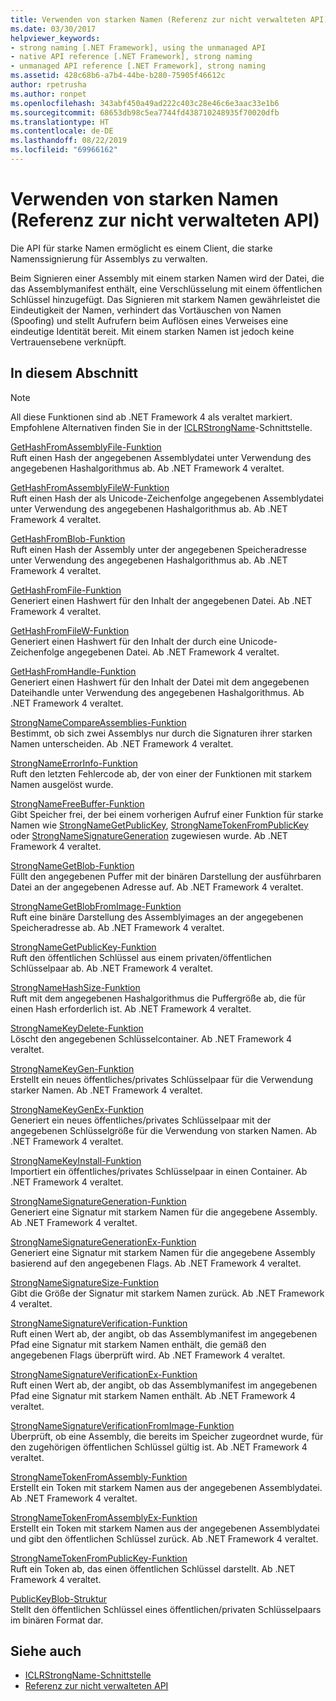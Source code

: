 ```yaml
---
title: Verwenden von starken Namen (Referenz zur nicht verwalteten API)
ms.date: 03/30/2017
helpviewer_keywords:
- strong naming [.NET Framework], using the unmanaged API
- native API reference [.NET Framework], strong naming
- unmanaged API reference [.NET Framework], strong naming
ms.assetid: 428c68b6-a7b4-44be-b280-75905f46612c
author: rpetrusha
ms.author: ronpet
ms.openlocfilehash: 343abf450a49ad222c403c28e46c6e3aac33e1b6
ms.sourcegitcommit: 68653db98c5ea7744fd438710248935f70020dfb
ms.translationtype: HT
ms.contentlocale: de-DE
ms.lasthandoff: 08/22/2019
ms.locfileid: "69966162"
---
```

# <a name="strong-naming-unmanaged-api-reference"></a>Verwenden von starken Namen (Referenz zur nicht verwalteten API)
Die API für starke Namen ermöglicht es einem Client, die starke Namenssignierung für Assemblys zu verwalten.  
  
 Beim Signieren einer Assembly mit einem starken Namen wird der Datei, die das Assemblymanifest enthält, eine Verschlüsselung mit einem öffentlichen Schlüssel hinzugefügt. Das Signieren mit starkem Namen gewährleistet die Eindeutigkeit der Namen, verhindert das Vortäuschen von Namen (Spoofing) und stellt Aufrufern beim Auflösen eines Verweises eine eindeutige Identität bereit. Mit einem starken Namen ist jedoch keine Vertrauensebene verknüpft.  
  
## <a name="in-this-section"></a>In diesem Abschnitt  
  
> [!NOTE]
> All diese Funktionen sind ab .NET Framework 4 als veraltet markiert. Empfohlene Alternativen finden Sie in der [ICLRStrongName](../../../../docs/framework/unmanaged-api/hosting/iclrstrongname-interface.md)-Schnittstelle.  
  
 [GetHashFromAssemblyFile-Funktion](../../../../docs/framework/unmanaged-api/strong-naming/gethashfromassemblyfile-function.md)  
 Ruft einen Hash der angegebenen Assemblydatei unter Verwendung des angegebenen Hashalgorithmus ab. Ab .NET Framework 4 veraltet.  
  
 [GetHashFromAssemblyFileW-Funktion](../../../../docs/framework/unmanaged-api/strong-naming/gethashfromassemblyfilew-function.md)  
 Ruft einen Hash der als Unicode-Zeichenfolge angegebenen Assemblydatei unter Verwendung des angegebenen Hashalgorithmus ab. Ab .NET Framework 4 veraltet.  
  
 [GetHashFromBlob-Funktion](../../../../docs/framework/unmanaged-api/strong-naming/gethashfromblob-function.md)  
 Ruft einen Hash der Assembly unter der angegebenen Speicheradresse unter Verwendung des angegebenen Hashalgorithmus ab. Ab .NET Framework 4 veraltet.  
  
 [GetHashFromFile-Funktion](../../../../docs/framework/unmanaged-api/strong-naming/gethashfromfile-function.md)  
 Generiert einen Hashwert für den Inhalt der angegebenen Datei.  Ab .NET Framework 4 veraltet.  
  
 [GetHashFromFileW-Funktion](../../../../docs/framework/unmanaged-api/strong-naming/gethashfromfilew-function.md)  
 Generiert einen Hashwert für den Inhalt der durch eine Unicode-Zeichenfolge angegebenen Datei. Ab .NET Framework 4 veraltet.  
  
 [GetHashFromHandle-Funktion](../../../../docs/framework/unmanaged-api/strong-naming/gethashfromhandle-function.md)  
 Generiert einen Hashwert für den Inhalt der Datei mit dem angegebenen Dateihandle unter Verwendung des angegebenen Hashalgorithmus.  Ab .NET Framework 4 veraltet.  
  
 [StrongNameCompareAssemblies-Funktion](../../../../docs/framework/unmanaged-api/strong-naming/strongnamecompareassemblies-function.md)  
 Bestimmt, ob sich zwei Assemblys nur durch die Signaturen ihrer starken Namen unterscheiden. Ab .NET Framework 4 veraltet.  
  
 [StrongNameErrorInfo-Funktion](../../../../docs/framework/unmanaged-api/strong-naming/strongnameerrorinfo-function.md)  
 Ruft den letzten Fehlercode ab, der von einer der Funktionen mit starkem Namen ausgelöst wurde.  
  
 [StrongNameFreeBuffer-Funktion](../../../../docs/framework/unmanaged-api/strong-naming/strongnamefreebuffer-function.md)  
 Gibt Speicher frei, der bei einem vorherigen Aufruf einer Funktion für starke Namen wie [StrongNameGetPublicKey](../../../../docs/framework/unmanaged-api/strong-naming/strongnamegetpublickey-function.md), [StrongNameTokenFromPublicKey](../../../../docs/framework/unmanaged-api/strong-naming/strongnametokenfrompublickey-function.md) oder [StrongNameSignatureGeneration](../../../../docs/framework/unmanaged-api/strong-naming/strongnamesignaturegeneration-function.md) zugewiesen wurde.   Ab .NET Framework 4 veraltet.  
  
 [StrongNameGetBlob-Funktion](../../../../docs/framework/unmanaged-api/strong-naming/strongnamegetblob-function.md)  
 Füllt den angegebenen Puffer mit der binären Darstellung der ausführbaren Datei an der angegebenen Adresse auf. Ab .NET Framework 4 veraltet.  
  
 [StrongNameGetBlobFromImage-Funktion](../../../../docs/framework/unmanaged-api/strong-naming/strongnamegetblobfromimage-function.md)  
 Ruft eine binäre Darstellung des Assemblyimages an der angegebenen Speicheradresse ab. Ab .NET Framework 4 veraltet.  
  
 [StrongNameGetPublicKey-Funktion](../../../../docs/framework/unmanaged-api/strong-naming/strongnamegetpublickey-function.md)  
 Ruft den öffentlichen Schlüssel aus einem privaten/öffentlichen Schlüsselpaar ab. Ab .NET Framework 4 veraltet.  
  
 [StrongNameHashSize-Funktion](../../../../docs/framework/unmanaged-api/strong-naming/strongnamehashsize-function.md)  
 Ruft mit dem angegebenen Hashalgorithmus die Puffergröße ab, die für einen Hash erforderlich ist.  Ab .NET Framework 4 veraltet.  
  
 [StrongNameKeyDelete-Funktion](../../../../docs/framework/unmanaged-api/strong-naming/strongnamekeydelete-function.md)  
 Löscht den angegebenen Schlüsselcontainer. Ab .NET Framework 4 veraltet.  
  
 [StrongNameKeyGen-Funktion](../../../../docs/framework/unmanaged-api/strong-naming/strongnamekeygen-function.md)  
 Erstellt ein neues öffentliches/privates Schlüsselpaar für die Verwendung starker Namen.  Ab .NET Framework 4 veraltet.  
  
 [StrongNameKeyGenEx-Funktion](../../../../docs/framework/unmanaged-api/strong-naming/strongnamekeygenex-function.md)  
 Generiert ein neues öffentliches/privates Schlüsselpaar mit der angegebenen Schlüsselgröße für die Verwendung von starken Namen. Ab .NET Framework 4 veraltet.  
  
 [StrongNameKeyInstall-Funktion](../../../../docs/framework/unmanaged-api/strong-naming/strongnamekeyinstall-function.md)  
 Importiert ein öffentliches/privates Schlüsselpaar in einen Container.  Ab .NET Framework 4 veraltet.  
  
 [StrongNameSignatureGeneration-Funktion](../../../../docs/framework/unmanaged-api/strong-naming/strongnamesignaturegeneration-function.md)  
 Generiert eine Signatur mit starkem Namen für die angegebene Assembly.   Ab .NET Framework 4 veraltet.  
  
 [StrongNameSignatureGenerationEx-Funktion](../../../../docs/framework/unmanaged-api/strong-naming/strongnamesignaturegenerationex-function.md)  
 Generiert eine Signatur mit starkem Namen für die angegebene Assembly basierend auf den angegebenen Flags.    Ab .NET Framework 4 veraltet.  
  
 [StrongNameSignatureSize-Funktion](../../../../docs/framework/unmanaged-api/strong-naming/strongnamesignaturesize-function.md)  
 Gibt die Größe der Signatur mit starkem Namen zurück. Ab .NET Framework 4 veraltet.  
  
 [StrongNameSignatureVerification-Funktion](../../../../docs/framework/unmanaged-api/strong-naming/strongnamesignatureverification-function.md)  
 Ruft einen Wert ab, der angibt, ob das Assemblymanifest im angegebenen Pfad eine Signatur mit starkem Namen enthält, die gemäß den angegebenen Flags überprüft wird. Ab .NET Framework 4 veraltet.  
  
 [StrongNameSignatureVerificationEx-Funktion](../../../../docs/framework/unmanaged-api/strong-naming/strongnamesignatureverificationex-function.md)  
 Ruft einen Wert ab, der angibt, ob das Assemblymanifest im angegebenen Pfad eine Signatur mit starkem Namen enthält.  Ab .NET Framework 4 veraltet.  
  
 [StrongNameSignatureVerificationFromImage-Funktion](../../../../docs/framework/unmanaged-api/strong-naming/strongnamesignatureverificationfromimage-function.md)  
 Überprüft, ob eine Assembly, die bereits im Speicher zugeordnet wurde, für den zugehörigen öffentlichen Schlüssel gültig ist. Ab .NET Framework 4 veraltet.  
  
 [StrongNameTokenFromAssembly-Funktion](../../../../docs/framework/unmanaged-api/strong-naming/strongnametokenfromassembly-function.md)  
 Erstellt ein Token mit starkem Namen aus der angegebenen Assemblydatei.  Ab .NET Framework 4 veraltet.  
  
 [StrongNameTokenFromAssemblyEx-Funktion](../../../../docs/framework/unmanaged-api/strong-naming/strongnametokenfromassemblyex-function.md)  
 Erstellt ein Token mit starkem Namen aus der angegebenen Assemblydatei und gibt den öffentlichen Schlüssel zurück. Ab .NET Framework 4 veraltet.  
  
 [StrongNameTokenFromPublicKey-Funktion](../../../../docs/framework/unmanaged-api/strong-naming/strongnametokenfrompublickey-function.md)  
 Ruft ein Token ab, das einen öffentlichen Schlüssel darstellt. Ab .NET Framework 4 veraltet.  
  
 [PublicKeyBlob-Struktur](../../../../docs/framework/unmanaged-api/strong-naming/publickeyblob-structure.md)  
 Stellt den öffentlichen Schlüssel eines öffentlichen/privaten Schlüsselpaars im binären Format dar.  
  
## <a name="see-also"></a>Siehe auch

- [ICLRStrongName-Schnittstelle](../../../../docs/framework/unmanaged-api/hosting/iclrstrongname-interface.md)
- [Referenz zur nicht verwalteten API](../../../../docs/framework/unmanaged-api/index.md)
